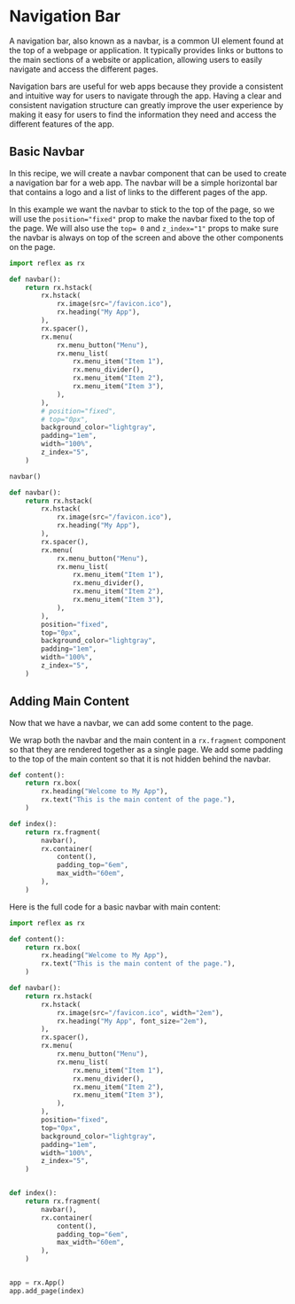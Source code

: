# Navigation Bar

A navigation bar, also known as a navbar, is a common UI element found at the top of a webpage or application.
It typically provides links or buttons to the main sections of a website or application, allowing users to easily navigate and access the different pages.

Navigation bars are useful for web apps because they provide a consistent and intuitive way for users to navigate through the app.
Having a clear and consistent navigation structure can greatly improve the user experience by making it easy for users to find the information they need and access the different features of the app.


## Basic Navbar

In this recipe, we will create a navbar component that can be used to create a navigation bar for a web app.
The navbar will be a simple horizontal bar that contains a logo and a list of links to the different pages of the app.

In this example we want the navbar to stick to the top of the page, so we will use the `position="fixed"` 
 prop to make the navbar fixed to the top of the page.
We will also use the `top= 0` and `z_index="1"` props to make sure the navbar is always on top of the screen and above the other components on the page.

```python exec
import reflex as rx

def navbar():
    return rx.hstack(
        rx.hstack(
            rx.image(src="/favicon.ico"),
            rx.heading("My App"),
        ),
        rx.spacer(),
        rx.menu(
            rx.menu_button("Menu"),
            rx.menu_list(
                rx.menu_item("Item 1"),
                rx.menu_divider(),
                rx.menu_item("Item 2"),
                rx.menu_item("Item 3"),
            ),
        ),
        # position="fixed",
        # top="0px",
        background_color="lightgray",
        padding="1em",
        width="100%",
        z_index="5",
    )
```

```python demo box
navbar()
```

```python
def navbar():
    return rx.hstack(
        rx.hstack(
            rx.image(src="/favicon.ico"),
            rx.heading("My App"),
        ),
        rx.spacer(),
        rx.menu(
            rx.menu_button("Menu"),
            rx.menu_list(
                rx.menu_item("Item 1"),
                rx.menu_divider(),
                rx.menu_item("Item 2"),
                rx.menu_item("Item 3"),
            ),
        ),
        position="fixed",
        top="0px",
        background_color="lightgray",
        padding="1em",
        width="100%",
        z_index="5",
    )
```

## Adding Main Content

Now that we have a navbar, we can add some content to the page.

We wrap both the navbar and the main content in a `rx.fragment` component so that they are rendered together as a single page.
We add some padding to the top of the main content so that it is not hidden behind the navbar.

```python demo exec
def content():
    return rx.box(
        rx.heading("Welcome to My App"),
        rx.text("This is the main content of the page."),
    )

def index():
    return rx.fragment(
        navbar(),
        rx.container(
            content(),
            padding_top="6em",
            max_width="60em",
        ),
    )
```

Here is the full code for a basic navbar with main content:

```python
import reflex as rx

def content():
    return rx.box(
        rx.heading("Welcome to My App"),
        rx.text("This is the main content of the page."),
    )

def navbar():
    return rx.hstack(
        rx.hstack(
            rx.image(src="/favicon.ico", width="2em"),
            rx.heading("My App", font_size="2em"),
        ),
        rx.spacer(),
        rx.menu(
            rx.menu_button("Menu"),
            rx.menu_list(
                rx.menu_item("Item 1"),
                rx.menu_divider(),
                rx.menu_item("Item 2"),
                rx.menu_item("Item 3"),
            ),
        ),
        position="fixed",
        top="0px",
        background_color="lightgray",
        padding="1em",
        width="100%",
        z_index="5",
    )


def index():
    return rx.fragment(
        navbar(),
        rx.container(
            content(),
            padding_top="6em",
            max_width="60em",
        ),
    )


app = rx.App()
app.add_page(index)
```